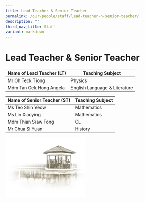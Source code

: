 ```yaml
---
title: Lead Teacher & Senior Teacher
permalink: /our-people/staff/lead-teacher-n-senior-teacher/
description: ""
third_nav_title: Staff
variant: markdown
---
```

# **Lead Teacher &amp; Senior Teacher**


| Name of Lead Teacher  (LT) | Teaching Subject |
| --- | --- |
| Mr Oh Teck Tiong | Physics |
| Mdm Tan Gek Hong Angela | English Language &amp; Literature |


| Name of Senior Teacher (ST) | Teaching Subject |
| --- | --- |
| Ms Teo Shin Yeow | Mathematics |
| Ms Lin Xiaoying | Mathematics |
| Mdm Thian Siaw Fong&nbsp; | CL&nbsp; |
| Mr Chua Si Yuan&nbsp; | History&nbsp; |

<img src="/images/pavilion.png" style="width:50%">